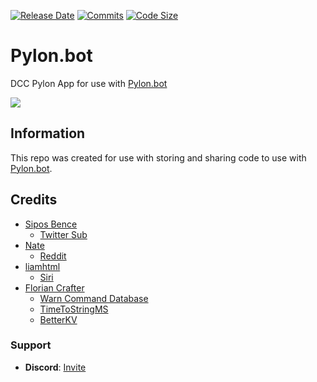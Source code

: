 [![Release Date](https://img.shields.io/github/release-date/New-Horizon-Network/Pylon-Bot)](https://github.com/New-Horizon-Network/Pylon-Bot/releases)
[![Commits](https://img.shields.io/github/last-commit/New-Horizon-Network/Pylon-Bot/main)](https://github.com/New-Horizon-Network/Pylon-Bot)
[![Code Size](https://img.shields.io/github/languages/code-size/New-Horizon-Network/Pylon-Bot)](https://github.com/New-Horizon-Network/Pylon-Bot)

# Pylon.bot
DCC Pylon App for use with [Pylon.bot](https://Pylon.bot)

![](https://raw.githubusercontent.com/New-Horizon-Network/Pylon-Bot/master/images/Screenshot_2020-11-01_02-25-13.png)

## Information


This repo was created for use with storing and sharing code to use with [Pylon.bot](https://Pylon.bot).


## Credits

 - [Sipos Bence ](https://github.com/Sickae/)
    - [Twitter Sub](https://github.com/Sickae/pylon-twitter-sub)
 - [Nate](https://github.com/kai-low256/)
    - [Reddit](https://discord.com/channels/530557949098065930/695065184615792710/797328463961915394)
 - [liamhtml](https://github.com/liamhtml)
    - [Siri](https://discord.com/channels/530557949098065930/695065184615792710/813451541616001075)
 - [Florian Crafter](https://github.com/FlorianStrobl)
     - [Warn Command Database](https://github.com/FlorianStrobl/Discord-Pylon-Bot/blob/master/Scripts/Functions/WarnCommandWDatabase.ts)
     - [TimeToStringMS](https://github.com/FlorianStrobl/Discord-Pylon-Bot/blob/master/Scripts/Functions/TimeStringToMS.ts)
     - [BetterKV](https://github.com/FlorianStrobl/Discord-Pylon-Bot/blob/master/Scripts/BetterKV/betterKV.ts)

### Support

 - **Discord**: [Invite](https://discord.gg/hC6Bbtj)